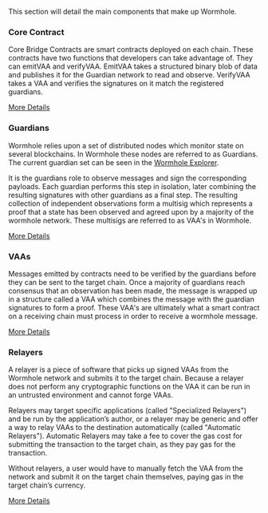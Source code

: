 This section will detail the main components that make up Wormhole.

### Core Contract

Core Bridge Contracts are smart contracts deployed on each chain. These contracts have two functions that developers can take advantage of. They can emitVAA and verifyVAA. EmitVAA takes a structured binary blob of data and publishes it for the Guardian network to read and observe. VerifyVAA takes a VAA and verifies the signatures on it match the registered guardians.

[More Details](./core-contracts.md)


### Guardians

Wormhole relies upon a set of distributed nodes which monitor state on several blockchains. In Wormhole these nodes are referred to as Guardians. The current guardian set can be seen in the [Wormhole Explorer](https://wormholenetwork.com/network/).

It is the guardians role to observe messages and sign the corresponding payloads. Each guardian performs this step in isolation, later combining the resulting signatures with other guardians as a final step. The resulting collection of independent observations form a multisig which represents a proof that a state has been observed and agreed upon by a majority of the wormhole network. These multisigs are referred to as VAA's in Wormhole.

[More Details](./guardian.md)


### VAAs

Messages emitted by contracts need to be verified by the guardians before they can be sent to the target chain. Once a majority of guardians reach consensus that an observation has been made, the message is wrapped up in a structure called a VAA which combines the message with the guardian signatures to form a proof. These VAA's are ultimately what a smart contract on a receiving chain must process in order to receive a wormhole message.

[More Details](./vaa.md)


### Relayers

A relayer is a piece of software that picks up signed VAAs from the Wormhole network and submits it to the target chain. Because a relayer does not perform any cryptographic functions on the VAA it can be run in an untrusted environment and cannot forge VAAs.


Relayers may target specific applications (called "Specialized Relayers") and be run by the application’s author, or a relayer may be generic and offer a way to relay VAAs to the destination automatically (called "Automatic Relayers"). Automatic Relayers may take a fee to cover the gas cost for submitting the transaction to the target chain, as they pay gas for the transaction.

Without relayers, a user would have to manually fetch the VAA from the network and submit it on the target chain themselves, paying gas in the target chain’s currency.

[More Details](./relayer.md)

